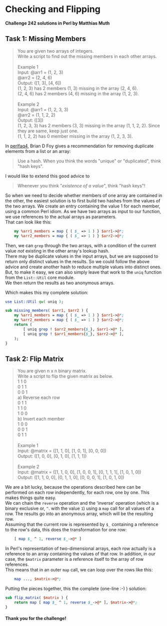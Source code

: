 # Checking and Flipping

**Challenge 242 solutions in Perl by Matthias Muth**

## Task 1: Missing Members

> You are given two arrays of integers.<br/>
> Write a script to find out the missing members in each other arrays.<br/>
> <br/>
> Example 1<br/>
> Input: @arr1 = (1, 2, 3)<br/>
>        @arr2 = (2, 4, 6)<br/>
> Output: ([1, 3], [4, 6])<br/>
> (1, 2, 3) has 2 members (1, 3) missing in the array (2, 4, 6).<br/>
> (2, 4, 6) has 2 members (4, 6) missing in the array (1, 2, 3).<br/>
> <br/>
> Example 2<br/>
> Input: @arr1 = (1, 2, 3, 3)<br/>
>        @arr2 = (1, 1, 2, 2)<br/>
> Output: ([3])<br/>
> (1, 2, 3, 3) has 2 members (3, 3) missing in the array (1, 1, 2, 2). Since they are same, keep just one.<br/>
> (1, 1, 2, 2) has 0 member missing in the array (1, 2, 3, 3).<br/>

In [perlfaq4](https://perldoc.perl.org/perlfaq4#How-can-I-get-the-unique-keys-from-two-hashes%3F), Brian D Foy gives a recommendation for removing duplicate elements from a list or an array:  

> Use a hash. When you think the words "unique" or "duplicated", think "hash keys".

I would like to extend this good advice to
> Whenever you think "*existence of a value*", think "hash keys"! 

So when we need to decide whether members of one array are contained in the other,
the easiest solution is to first build two hashes from the values of the two arrays.
We create an entry containing the value 1 for each member,
using a common Perl idiom.
As we have two arrays as input to our function,
we use references to the actual arrays as parameters.<br/>
That can look like this:

```perl
    my %arr1_members = map { ( $_ => 1 ) } $arr1->@*;
    my %arr2_members = map { ( $_ => 1 ) } $arr2->@*;
```
Then, we can `grep` through the two arrays, with a condition of the current value *not* existing in the other array's lookup hash.<br/>
There may be duplicate values in the input arrays, but we are supposed to return only distinct values in the results.
So we could  follow the above advice and create another hash to reduce multiple values into distinct ones. But, to make it easy, we can also simply leave that work to the `uniq` function from the `List::Util` core module.<br/>
We then return the results as two anonymous arrays.

Which makes this my complete solution: 

```perl
use List::Util qw( uniq );

sub missing_members( $arr1, $arr2 ) {
    my %arr1_members = map { ( $_ => 1 ) } $arr1->@*;
    my %arr2_members = map { ( $_ => 1 ) } $arr2->@*;
    return (
        [ uniq grep ! $arr2_members{$_}, $arr1->@* ],
        [ uniq grep ! $arr1_members{$_}, $arr2->@* ],
    );
}
```

## Task 2: Flip Matrix

> You are given n x n binary matrix.<br/>
> Write a script to flip the given matrix as below.<br/>
> 1 1 0<br/>
> 0 1 1<br/>
> 0 0 1<br/>
> a) Reverse each row<br/>
> 0 1 1<br/>
> 1 1 0<br/>
> 1 0 0<br/>
> b) Invert each member<br/>
> 1 0 0<br/>
> 0 0 1<br/>
> 0 1 1<br/>
> <br/>
> Example 1<br/>
> Input: @matrix = ([1, 1, 0], [1, 0, 1], [0, 0, 0])<br/>
> Output: ([1, 0, 0], [0, 1, 0], [1, 1, 1])<br/>
> <br/>
> Example 2<br/>
> Input: @matrix = ([1, 1, 0, 0], [1, 0, 0, 1], [0, 1, 1, 1], [1, 0, 1, 0])<br/>
> Output: ([1, 1, 0, 0], [0, 1, 1, 0], [0, 0, 0, 1], [1, 0, 1, 0])<br/>

We are a bit lucky, because the operations described here can be performed on each row independently, for each row, one by one. This makes things quite easy.<br/>
We can chain the `reverse` operation and the 'inverse' operation
(which is a binary exclusive or, `^`. with the value `1`)
using a `map` call for all values of a row.
The results go into an anonymous array, which will be the resulting row.<br/>
Assuming that the current row is represented by `$_`
containing a reference to the row's data, this does the transformation
for one row:

```perl
    [ map $_ ^ 1, reverse $_->@* ]
```
In Perl's representation of two-dimensional arrays,
each row actually is a reference to an array containing the values of that row.
In addition, in our case, the `$matrix` parameter is a reference itself to the array of row references.<br/>
This means that in an outer `map` call, we can loop over the rows like this:

```perl
    map ..., $matrix->@*;
```
Putting the pieces together, this the complete (one-line :-) ) solution:

```perl
sub flip_matrix( $matrix ) {
    return map [ map $_ ^ 1, reverse $_->@* ], $matrix->@*;
}
```

#### **Thank you for the challenge!**
